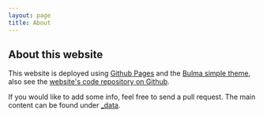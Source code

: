 ```yaml
---
layout: page
title: About
---
```


## About this website
This website is deployed using [Github Pages](https://pages.github.com/) and the [Bulma simple theme](https://github.com/ianfab/bulma-simple-theme), also see the [website's code repository on Github](https://github.com/chess-variants/chess-variants.github.io).

If you would like to add some info, feel free to send a pull request. The main content can be found under [_data](https://github.com/chess-variants/chess-variants.github.io/tree/main/_data).
